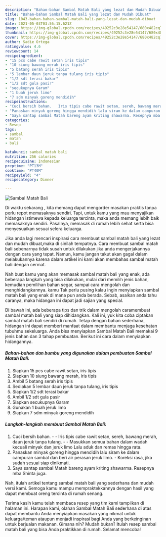 ```yaml
---
description: "Bahan-bahan Sambal Matah Bali yang lezat dan Mudah Dibuat"
title: "Bahan-bahan Sambal Matah Bali yang lezat dan Mudah Dibuat"
slug: 1043-bahan-bahan-sambal-matah-bali-yang-lezat-dan-mudah-dibuat
date: 2021-05-03T03:56:15.621Z
image: https://img-global.cpcdn.com/recipes/49252c3e28e54147/680x482cq70/sambal-matah-bali-foto-resep-utama.jpg
thumbnail: https://img-global.cpcdn.com/recipes/49252c3e28e54147/680x482cq70/sambal-matah-bali-foto-resep-utama.jpg
cover: https://img-global.cpcdn.com/recipes/49252c3e28e54147/680x482cq70/sambal-matah-bali-foto-resep-utama.jpg
author: Sadie Ortega
ratingvalue: 4.6
reviewcount: 14
recipeingredient:
- "15 pcs cabe rawit setan iris tipis"
- "10 siung bawang merah iris tipis"
- "5 batang serah iris tipis"
- "5 lembar daun jeruk tanpa tulang iris tipis"
- "1/2 sdt terasi bakar"
- "1/2 sdt gula pasir"
- "secukupnya Garam"
- "1 buah jeruk limo"
- "7 sdm minyak goreng mendidih"
recipeinstructions:
- "Cuci bersih bahan.   Iris tipis cabe rawit setan, sereh, bawang merah, daun jeruk tanpa tulang.  Masukkan semua bahan dalam wadah kecuali minyak dan jeruk limo Lalu aduk dan remas hingga rata."
- "Panaskan minyak goreng hingga mendidih lalu siram ke dalam campuran sambal dan beri air perasan jeruk limo. Koreksi rasa, jika sudah sesuai siap dinikmati."
- "Saya santap sambal Matah bareng ayam kriting shawarma. Resepnya mba Shinta juga."
categories:
- Resep
tags:
- sambal
- matah
- bali

katakunci: sambal matah bali 
nutrition: 256 calories
recipecuisine: Indonesian
preptime: "PT13M"
cooktime: "PT40M"
recipeyield: "4"
recipecategory: Dinner

---
```



![Sambal Matah Bali](https://img-global.cpcdn.com/recipes/49252c3e28e54147/680x482cq70/sambal-matah-bali-foto-resep-utama.jpg)

Di waktu  sekarang , kita memang dapat mengorder masakan praktis tanpa perlu repot memasaknya sendiri. Tapi, untuk kamu yang mau menyajikan hidangan istimewa kepada keluarga tercinta, maka anda memang lebih baik memasaknya sendiri. Pasalnya, memasak di rumah lebih sehat serta bisa menyesuaikan sesuai selera keluarga.

Jika anda lagi mencari inspirasi cara membuat sambal matah bali yang lezat dan mudah dibuat,maka di sinilah tempatnya. Cara membuat sambal matah bali  sebenarnya tidak susah untuk dilakukan jika anda mengerjakannya dengan cara yang tepat. Namun, kamu jangan takut akan gagal dalam melakukannya 
karena dalam artikel ini kami akan membahas sambal matah bali dengan cermat.  



Nah buat kamu yang akan memasak sambal matah bali yang enak, ada beberapa langkah yang bisa dilakukan, mulai dari memilih jenis bahan, kemudian pemilihan bahan segar, sampai cara mengolah dan menghidangkannya. kamu Tak perlu pusing kalau ingin menyiapkan sambal matah bali yang enak di mana pun anda berada. Sebab, asalkan anda  tahu caranya, maka hidangan ini dapat jadi sajian yang spesial.

Di bawah ini, ada beberapa tips dan trik dalam mengolah caramembuat sambal matah bali yang siap dihidangkan. Kali ini, yuk kita coba ciptakan sambal matah bali sendiri di rumah. Tetap dengan bahan sederhana, hidangan ini dapat memberi manfaat dalam membantu menjaga kesehatan tubuhmu sekeluarga. Anda bisa menyiapkan Sambal Matah Bali memakai 9 jenis bahan dan 3 tahap pembuatan. Berikut ini cara dalam menyiapkan hidangannya.

<!--inarticleads1-->

##### Bahan-bahan dan bumbu yang digunakan dalam pembuatan Sambal Matah Bali:

1. Siapkan 15 pcs cabe rawit setan, iris tipis
1. Siapkan 10 siung bawang merah, iris tipis
1. Ambil 5 batang serah iris tipis
1. Sediakan 5 lembar daun jeruk tanpa tulang, iris tipis
1. Siapkan 1/2 sdt terasi bakar
1. Ambil 1/2 sdt gula pasir
1. Siapkan secukupnya Garam
1. Gunakan 1 buah jeruk limo
1. Siapkan 7 sdm minyak goreng mendidih




<!--inarticleads2-->

##### Langkah-langkah membuat Sambal Matah Bali:

1. Cuci bersih bahan.  -  - Iris tipis cabe rawit setan, sereh, bawang merah, daun jeruk tanpa tulang. -  - Masukkan semua bahan dalam wadah kecuali minyak dan jeruk limo Lalu aduk dan remas hingga rata.
1. Panaskan minyak goreng hingga mendidih lalu siram ke dalam campuran sambal dan beri air perasan jeruk limo. - Koreksi rasa, jika sudah sesuai siap dinikmati.
1. Saya santap sambal Matah bareng ayam kriting shawarma. Resepnya mba Shinta juga.




Nah, itulah artikel tentang  sambal matah bali  yang sederhana dan mudah versi kami. Semoga kamu mampu mempraktekkannya dengan hasil yang dapat membuat oreng tercinta di rumah senang. 

Terima kasih kamu telah membaca resep yang tim kami tampilkan di halaman ini. Harapan kami, olahan  Sambal Matah Bali sederhana di atas dapat membantu Anda menyiapkan masakan yang nikmat untuk keluarga/teman ataupun menjadi inspirasi bagi Anda yang berkeinginan untuk berjualan makanan. Gimana nih? Mudah bukan? Itulah resep sambal matah bali yang bisa Anda praktikkan di rumah. Selamat mencoba!

